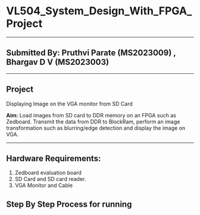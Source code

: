 # VL504_System_Design_With_FPGA_Project
-------------------
## Submitted By: Pruthvi Parate (MS2023009) , Bhargav D V (MS2023003)
---------------------
## Project
Displaying Image on the VGA monitor from SD Card  

**Aim:** Load images from SD card to DDR memory on an FPGA such as Zedboard. Transmit the data from DDR to BlockRam, perform an image transformation such as blurring/edge detection and display the image on VGA.

-----------------------
## Hardware Requirements: 

1. Zedboard evaluation board
2. SD Card and SD card reader.
3. VGA Monitor and Cable 

## Step By Step Process for running


